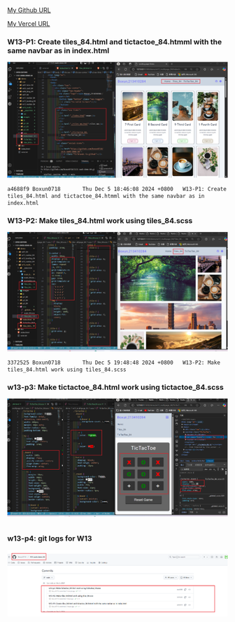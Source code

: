 [My Github URL](https://github.com/Boxun0718/1131-sweb-demo-84)

[My Vercel URL](https://1131-sweb-demo-84.vercel.app/)

### W13-P1: Create tiles_84.html and tictactoe_84.htmml with the same navbar as in index.html

![](w13-p1.png)

```
a4688f9 Boxun0718       Thu Dec 5 18:46:08 2024 +0800   W13-P1: Create tiles_84.html and tictactoe_84.htmml with the same navbar as in index.html
```

### W13-P2: Make tiles_84.html work using tiles_84.scss

![](w13-p2.png)

```
3372525 Boxun0718       Thu Dec 5 19:48:48 2024 +0800   W13-P2: Make tiles_84.html work using tiles_84.scss
```

### w13-p3: Make tictactoe_84.html work using tictactoe_84.scss

![](w13-p3.png)

```

```

### w13-p4: git logs for W13

![](w13-logs.png)

```

```
